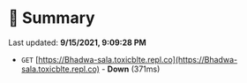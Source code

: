 # 📖 Summary
Last updated: **9/15/2021, 9:09:28 PM**

- `GET` [https://Bhadwa-sala.toxicblte.repl.co](https://Bhadwa-sala.toxicblte.repl.co) - **Down** (371ms)
